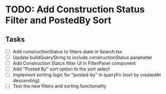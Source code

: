 # TODO: Add Construction Status Filter and PostedBy Sort

## Tasks
- [ ] Add constructionStatus to filters state in Search.tsx
- [ ] Update buildQueryString to include constructionStatus parameter
- [ ] Add Construction Status filter UI in FilterPanel component
- [ ] Add "Posted By" sort option to the sort select
- [ ] Implement sorting logic for "posted-by" in queryFn (sort by createdAt descending)
- [ ] Test the new filters and sorting functionality
